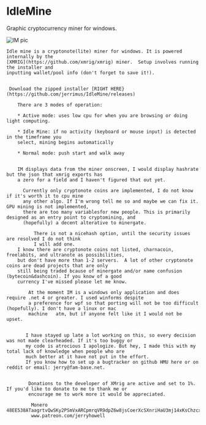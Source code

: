 # IdleMine
 Graphic cryptocurrency miner for windows.

![IM pic](https://i.imgur.com/V2T0cXJ.png "in action")


    Idle mine is a cryptonote(lite) miner for windows. It is powered internally by the 
    [XMRIG](https://github.com/xmrig/xmrig) miner.  Setup involves running the installer and 
    inputting wallet/pool info (don't forget to save it!).
     
     
     Download the zipped installer [RIGHT HERE}(https://github.com/jerrimus/IdleMine/releases)
      
        There are 3 modes of operation:
        
        * Active mode: uses low cpu for when you are browsing or doing light computing.
         
        * Idle Mine: if no activity (keyboard or mouse input) is detected in the timeframe you 
        select, mining begins automatically 
         
        * Normal mode: push start and walk away
        
        
        IM displays data from the miner onscreen, I would display hashrate but the json that xmrig exports has
        a zero for a field and I haven't figured that out yet.
        
          Currently only cryptonote coins are implemented, I do not know if it's worth it to cpu mine 
          any other algo. If I'm wrong tell me so and maybe we can fix it.  GPU mining is not implemented,
          there are too many variablesfor new people. This is primarily designed as an entry point to cryptomining, and
          (hopefully) a decent alterative to minergate.
        
              There is not a nicehash option, until the security issues are resolved I do not think 
              I will add one.
        I know there are cryptonote coins not listed, charnacoin, freelabits, and ultranote as possibilities,
        but don't have more than 1-2 servers.  A lot of other cryptonote coins are dead projects that are only
        still being traded bcause of minergate and/or name confusion (bytecoin&dashcoin). If you know of a good 
        currency I've missed please let me know.   
         
            At the moment IM is a windows only application and does require .net 4 or greater. I used winforms despite
            a preference for wpf so that porting will not be too difficult (hopefully). I don't have a linux or mac 
            machine   atm, but if anyone felt like it I would not be upset.
            
            
           I have stayed up late a lot working on this, so every decision was not made clearheaded. If it's too buggy or 
           my code is atrocious I apologize. But hey, I made this with my total lack of knowledge when people who are
           much better at it have not put in the effort.
           If you know how to set up a bugtracker on github HMU here or on reddit or email: jerry@fam-base.net.
        
          
            Donations to the developer of XMrig are active and set to 1%. If you'd like to donate to me to thank me or
            encourage me to work more it would be appreciated. 
             
             Monero 48EE538ATaagrtvQwSKy2PSmVxARCpmrqVR9dpZ6w8jsCoerXcSXnriHaU3mj14xKsChzcxs1aWRiMMnsPWabHFEGVQUmhq
             www.patreon.com/jerryhowell
